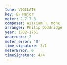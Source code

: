 ```yaml
---
tune: VIGILATE
key: E♭ Major
meter: 7.7.7.3.
composer: William H. Monk
arranger: Philip Doddridge
year: 1702-1751
anacrusis: 2
meter_error: '0'
time_signature: 3/4
meterError: 0
timeSignature: 4/4
---
```

